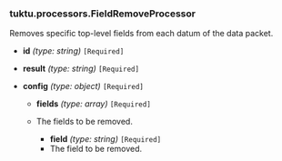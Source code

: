### tuktu.processors.FieldRemoveProcessor
Removes specific top-level fields from each datum of the data packet.

  * **id** *(type: string)* `[Required]`

  * **result** *(type: string)* `[Required]`

  * **config** *(type: object)* `[Required]`

    * **fields** *(type: array)* `[Required]`
    - The fields to be removed.

      * **field** *(type: string)* `[Required]`
      - The field to be removed.

